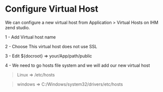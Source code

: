 # Configure Virtual Host 

We can configure a new virtual host from Application > Virtual Hosts on IHM zend studio.

1 - Add Virtual host name

2 - Choose This virtual host does not use SSL

3 - Edit ${docroot} => your/App/path/public

4 - We need to go hosts file system and we will add our new virtual host
	
>Linux    => /etc/hosts

>windows  => C:/Windows/system32/drivers/etc/hosts
